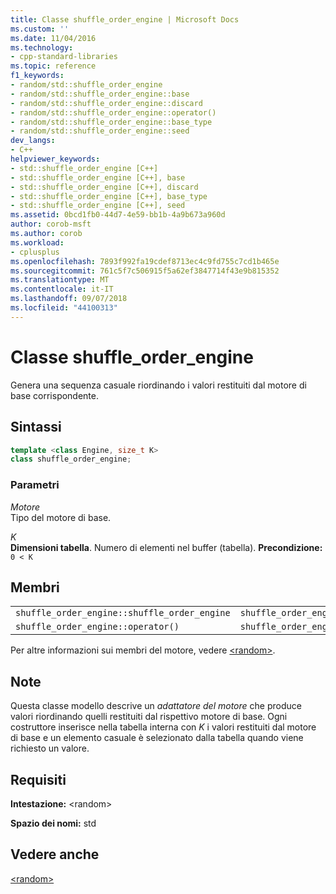 ```yaml
---
title: Classe shuffle_order_engine | Microsoft Docs
ms.custom: ''
ms.date: 11/04/2016
ms.technology:
- cpp-standard-libraries
ms.topic: reference
f1_keywords:
- random/std::shuffle_order_engine
- random/std::shuffle_order_engine::base
- random/std::shuffle_order_engine::discard
- random/std::shuffle_order_engine::operator()
- random/std::shuffle_order_engine::base_type
- random/std::shuffle_order_engine::seed
dev_langs:
- C++
helpviewer_keywords:
- std::shuffle_order_engine [C++]
- std::shuffle_order_engine [C++], base
- std::shuffle_order_engine [C++], discard
- std::shuffle_order_engine [C++], base_type
- std::shuffle_order_engine [C++], seed
ms.assetid: 0bcd1fb0-44d7-4e59-bb1b-4a9b673a960d
author: corob-msft
ms.author: corob
ms.workload:
- cplusplus
ms.openlocfilehash: 7893f992fa19cdef8713ec4c9fd755c7cd1b465e
ms.sourcegitcommit: 761c5f7c506915f5a62ef3847714f43e9b815352
ms.translationtype: MT
ms.contentlocale: it-IT
ms.lasthandoff: 09/07/2018
ms.locfileid: "44100313"
---
```

# <a name="shuffleorderengine-class"></a>Classe shuffle_order_engine

Genera una sequenza casuale riordinando i valori restituiti dal motore di base corrispondente.

## <a name="syntax"></a>Sintassi

```cpp
template <class Engine, size_t K>
class shuffle_order_engine;
```

### <a name="parameters"></a>Parametri

*Motore*<br/>
Tipo del motore di base.

*K*<br/>
**Dimensioni tabella**. Numero di elementi nel buffer (tabella). **Precondizione:** `0 < K`

## <a name="members"></a>Membri

||||
|-|-|-|
|`shuffle_order_engine::shuffle_order_engine`|`shuffle_order_engine::base`|`shuffle_order_engine::discard`|
|`shuffle_order_engine::operator()`|`shuffle_order_engine::base_type`|`shuffle_order_engine::seed`|

Per altre informazioni sui membri del motore, vedere [\<random>](../standard-library/random.md).

## <a name="remarks"></a>Note

Questa classe modello descrive un *adattatore del motore* che produce valori riordinando quelli restituiti dal rispettivo motore di base. Ogni costruttore inserisce nella tabella interna con *K* i valori restituiti dal motore di base e un elemento casuale è selezionato dalla tabella quando viene richiesto un valore.

## <a name="requirements"></a>Requisiti

**Intestazione:** \<random>

**Spazio dei nomi:** std

## <a name="see-also"></a>Vedere anche

[\<random>](../standard-library/random.md)<br/>
